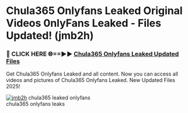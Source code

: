# Chula365 Onlyfans Leaked Original Videos 0nlyFans Leaked - Files Updated! (jmb2h)

<h3>🔴 CLICK HERE 🌐==►► <a href="https://tinyurl.com/2jnfzry5" rel="nofollow">Chula365 Onlyfans Leaked Updated Files</a></h3>

Get Chula365 Onlyfans Leaked and all content. Now you can access all videos and pictures of Chula365 Onlyfans Leaked. New Updated Files 2025!

[![jmb2h](https://i.imgur.com/GyGTBgg.gif)](https://tinyurl.com/2jnfzry5)
chula365 leaked onlyfans<br>
chula365 onlyfans leaks